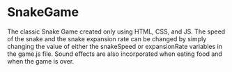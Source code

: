 # SnakeGame
The classic Snake Game created only using HTML, CSS, and JS. The speed of the snake and the snake expansion rate can be changed by simply changing the value of either the snakeSpeed or expansionRate variables in the game.js file. Sound effects are also incorporated when eating food and when the game is over.
